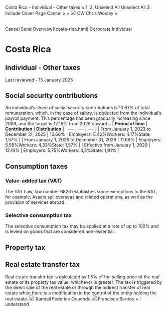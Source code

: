 Costa Rica - Individual - Other taxes
×
1.
2.
Unselect All
Unselect All
3.
Include Cover Page
Cancel
×
×
![](-/media/world-wide-tax-summaries/attachments/global---chris-wooley.ashx%3Frev=ac5e5f3223b34096b1afc2a6009c7320&revision=ac5e5f32-23b3-4096-b1af-c2a6009c7320&hash=859B7ADC84DC2CBEC9760E9E6EE7DE6D0A8BFCDF)
CW
Chris Wooley
×
######
Cancel
Send
Overview](costa-rica.html)
Corporate
Individual
# Costa Rica
## Individual - Other taxes
Last reviewed - 15 January 2025
## Social security contributions
An individual’s share of social security contributions is 10.67% of total remuneration, which, in the case of salary, is deducted from the individual’s payroll payment.
This percentage has been gradually increasing since 2009, and the target is 12.16% from 2029 onwards.
| **Period of time** | **Contribution** | **Distribution** |
| --- | --- | --- |
| From January 1, 2023 to December 31, 2025 | 10.66% | Employers: 5.42%Workers: 4.17%State: 1,57% |
| From January 1, 2026 to December 31, 2028 | 11.66% | Employers: 5.58%Workers: 4,33%State: 1,57% |
| Effective from January 1, 2029 | 12.16% | Employers: 5.75%Workers: 4,5%State: 1,91% |
## Consumption taxes
### **Value-added tax (VAT)**
The VAT Law, law number 6826 establishes some exemptions to the VAT, for example:
Assets sell overseas and related operations, as well as the provision of services abroad.
### **Selective consumption tax**
The selective consumption tax may be applied at a rate of up to 100% and is levied on goods that are considered non-essential.
## Property tax
## Real estate transfer tax
Real estate transfer tax is calculated as 1.5% of the selling price of the real estate or its property tax value, whichever is greater. The tax is triggered by the direct sale of the real estate or through the indirect transfer of real estate when there is a modification in the control of the entity holding the real estate.
![](-/media/world-wide-tax-summaries/costaricarandall-federico-oquendocosta-rica--randall-oquendojpg20240708095739494.ashx%3Frev=405635e892c846108cdf2cbb750b43c1&revision=405635e8-92c8-4610-8cdf-2cbb750b43c1&hash=AF6ED23D2AF091FFD748F947CAD442E5D2C5319E)
Randall Federico Oquendo
![](-/media/world-wide-tax-summaries/20230809133135116.ashx%3Frev=d60cb4f807bc4836915dfb1be4f2d262&revision=d60cb4f8-07bc-4836-915d-fb1be4f2d262&hash=7C2536AC53B3BB3B9ADA3C84F7DA8DFAD265CCC4)
Francisco Barrios
×
I understand